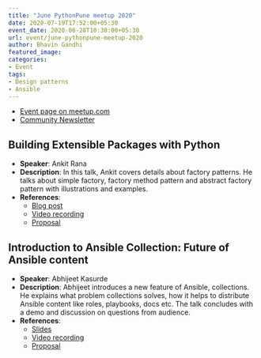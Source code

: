 ```yaml
---
title: "June PythonPune meetup 2020"
date: 2020-07-19T17:52:00+05:30
event_date: 2020-06-28T10:30:00+05:30
url: event/june-pythonpune-meetup-2020
author: Bhavin Gandhi
featured_image:
categories:
- Event
tags:
- Design patterns
- Ansible
---
```


  * [Event page on meetup.com](https://www.meetup.com/PythonPune/events/271412377/)
  * [Community Newsletter](./community_news.md)

## Building Extensible Packages with Python
  * **Speaker**: Ankit Rana
  * **Description**: In this talk, Ankit covers details about factory
    patterns. He talks about simple factory, factory method pattern
    and abstract factory pattern with illustrations and examples.
  * **References**:
    * [Blog post](https://ankit-rana.github.io/blog/2020/07/11/factory-in-python)
    * [Video recording](https://youtu.be/d4e83-ppOEs)
    * [Proposal](https://github.com/pythonpune/meetup-talks/issues/102)

## Introduction to Ansible Collection: Future of Ansible content
  * **Speaker**: Abhijeet Kasurde
  * **Description**: Abhijeet introduces a new feature of Ansible,
    collections. He explains what problem collections solves, how it
    helps to distribute Ansible content like roles, playbooks, docs
    etc. The talk concludes with a demo and discussion on questions
    from audience.
  * **References**:
    * [Slides](# "Link to the slides will be added soon.")
    * [Video recording](https://youtu.be/Nh0ki_XnXYE)
    * [Proposal](https://github.com/pythonpune/meetup-talks/issues/103)


